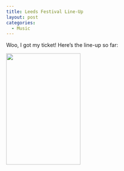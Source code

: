 ```yaml
---
title: Leeds Festival Line-Up
layout: post
categories:
  - Music
---
```

Woo, I got my ticket! Here’s the line-up so far:

[<img class="alignnone size-medium wp-image-334" title="2008 Leeds Festival poster" src="https://cmbuckley.co.uk/files/2008/03/leeds_poster-200x300.jpg" alt="" width="200" height="300" srcset="https://cmbuckley.co.uk/files/2008/03/leeds_poster-200x300.jpg 200w, https://cmbuckley.co.uk/files/2008/03/leeds_poster.jpg 368w" sizes="(max-width: 200px) 100vw, 200px" />](https://cmbuckley.co.uk/files/2008/03/leeds_poster.jpg)

